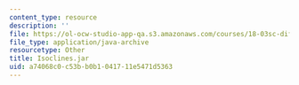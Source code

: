 ```yaml
---
content_type: resource
description: ''
file: https://ol-ocw-studio-app-qa.s3.amazonaws.com/courses/18-03sc-differential-equations-fall-2011/a74068c0c53bb0b1041711e5471d5363_Isoclines.jar
file_type: application/java-archive
resourcetype: Other
title: Isoclines.jar
uid: a74068c0-c53b-b0b1-0417-11e5471d5363
---
```

